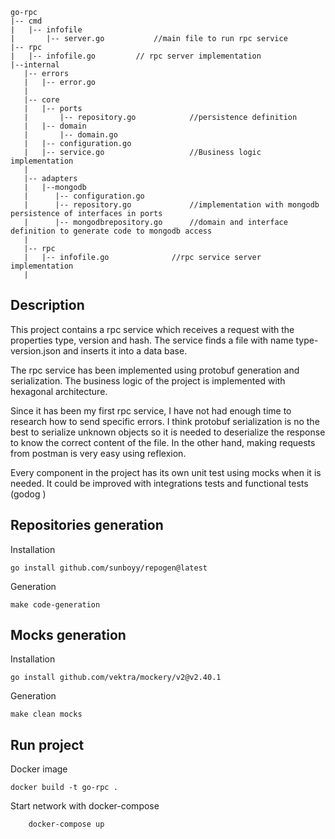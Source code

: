 


```
go-rpc
|-- cmd
|   |-- infofile
|       |-- server.go			//main file to run rpc service
|-- rpc
|   |-- infofile.go         // rpc server implementation
|--internal
   |-- errors
   |   |-- error.go
   |
   |-- core
   |   |-- ports
   |       |-- repository.go			//persistence definition
   |   |-- domain
   |       |-- domain.go
   |   |-- configuration.go
   |   |-- service.go 					//Business logic implementation
   |
   |-- adapters
   |   |--mongodb
   |      |-- configuration.go
   |      |-- repository.go 			//implementation with mongodb persistence of interfaces in ports
   |      |-- mongodbrepository.go		//domain and interface definition to generate code to mongodb access
   |
   |-- rpc
   |   |-- infofile.go				//rpc service server implementation
   |
```
## Description
This project contains a rpc service which receives a request with the properties type, version and hash. 
The service finds a file with name type-version.json and inserts it into a data base. 

The rpc service has been implemented using protobuf generation and serialization. The business logic of the project is implemented with hexagonal architecture.

Since it has been my first rpc service, I have not had enough time to research how to send specific errors. I think protobuf  serialization is no the best to 
serialize unknown objects so it is needed to deserialize the response to know the correct content of the file. In the other hand, making requests from postman 
is very easy using reflexion.

Every component in the project has its own unit test using mocks when it is needed. It could be improved with integrations tests and functional tests (godog
)
## Repositories generation
Installation
```
go install github.com/sunboyy/repogen@latest
```
Generation
```
make code-generation
```
## Mocks generation
Installation
```
go install github.com/vektra/mockery/v2@v2.40.1
```
Generation
```
make clean mocks
```

## Run project
Docker image
```
docker build -t go-rpc .
```
Start network with docker-compose
```
    docker-compose up
```